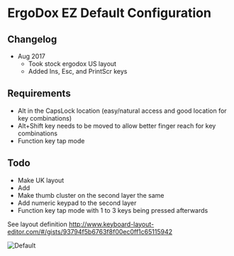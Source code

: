 # ErgoDox EZ Default Configuration

## Changelog

* Aug 2017
  * Took stock ergodox US layout
  * Added Ins, Esc, and PrintScr keys 

## Requirements
* Alt in the CapsLock location (easy/natural access and good location for key combinations)
* Alt+Shift key needs to be moved to allow better finger reach for key combinations
* Function key tap mode

## Todo
* Make UK layout
* Add 
* Make thumb cluster on the second layer the same
* Add numeric keypad to the second layer
* Function key tap mode with 1 to 3 keys being pressed afterwards

See layout definition http://www.keyboard-layout-editor.com/#/gists/93794f5b6763f8f00ec0ff1c65115942

![Default](hblob:http://www.keyboard-layout-editor.com/9ea3f327-9e32-46c1-b453-ff12491ebe77)
